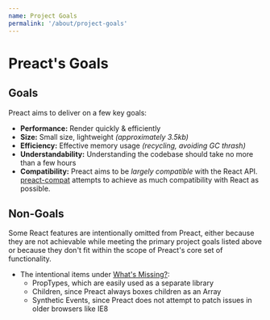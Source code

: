 ```yaml
---
name: Project Goals
permalink: '/about/project-goals'
---
```


# Preact's Goals

## Goals

Preact aims to deliver on a few key goals:

- **Performance:** Render quickly & efficiently
- **Size:** Small size, lightweight _(approximately 3.5kb)_
- **Efficiency:** Effective memory usage _(recycling, avoiding GC thrash)_
- **Understandability:** Understanding the codebase should take no more than a few hours
- **Compatibility:** Preact aims to be _largely compatible_ with the React API. [preact-compat] attempts to achieve as much compatibility with React as possible.

## Non-Goals

Some React features are intentionally omitted from Preact, either because they are not achievable while meeting the primary project goals listed above or because they don't fit within the scope of Preact's core set of functionality.

- The intentional items under [What's Missing?](/guide/differences-to-react#whats-missing):
    - PropTypes, which are easily used as a separate library
    - Children, since Preact always boxes children as an Array
    - Synthetic Events, since Preact does not attempt to patch issues in older browsers like IE8

[preact-compat]: https://github.com/developit/preact-compat/
